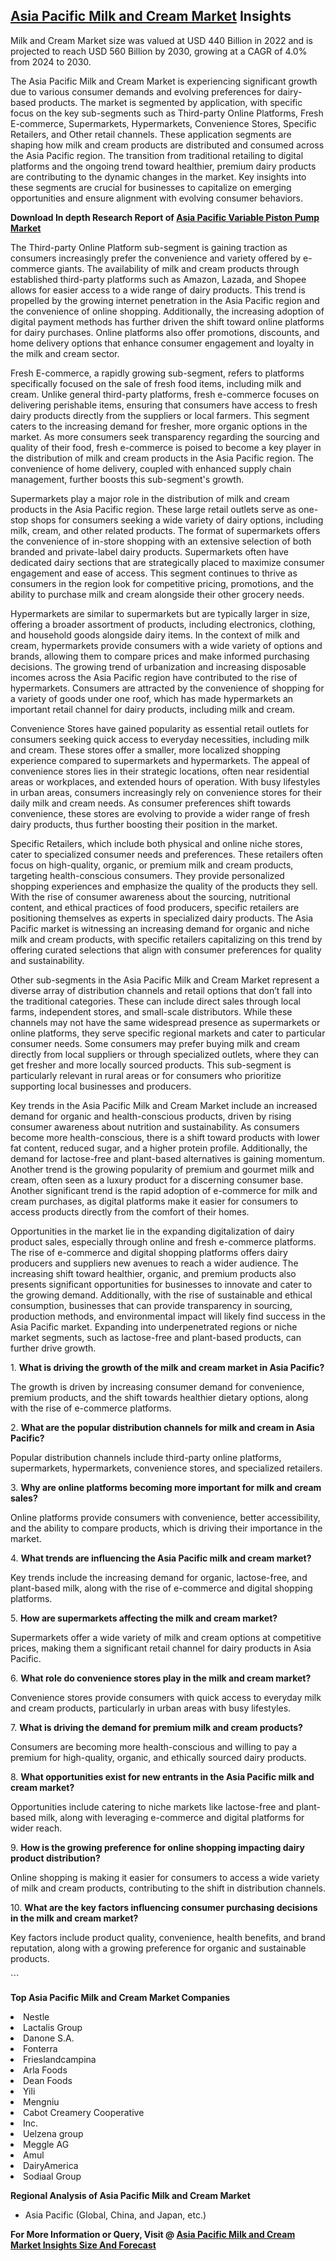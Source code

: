 <h2><a href="https://www.verifiedmarketreports.com/download-sample/?rid=419806&amp;utm_source=Github-Feb&amp;utm_medium=219" target="_blank">Asia Pacific Milk and Cream Market</a> Insights</h2><p>Milk and Cream Market size was valued at USD 440 Billion in 2022 and is projected to reach USD 560 Billion by 2030, growing at a CAGR of 4.0% from 2024 to 2030.</p><p><p>The Asia Pacific Milk and Cream Market is experiencing significant growth due to various consumer demands and evolving preferences for dairy-based products. The market is segmented by application, with specific focus on the key sub-segments such as Third-party Online Platforms, Fresh E-commerce, Supermarkets, Hypermarkets, Convenience Stores, Specific Retailers, and Other retail channels. These application segments are shaping how milk and cream products are distributed and consumed across the Asia Pacific region. The transition from traditional retailing to digital platforms and the ongoing trend toward healthier, premium dairy products are contributing to the dynamic changes in the market. Key insights into these segments are crucial for businesses to capitalize on emerging opportunities and ensure alignment with evolving consumer behaviors. <p><strong>Download In depth Research Report of <a href="https://www.verifiedmarketreports.com/download-sample/?rid=236118&amp;utm_source=Pulse-Dec&amp;utm_medium=219" target="_blank">Asia Pacific Variable Piston Pump Market</a></strong></p></p> <p>The Third-party Online Platform sub-segment is gaining traction as consumers increasingly prefer the convenience and variety offered by e-commerce giants. The availability of milk and cream products through established third-party platforms such as Amazon, Lazada, and Shopee allows for easier access to a wide range of dairy products. This trend is propelled by the growing internet penetration in the Asia Pacific region and the convenience of online shopping. Additionally, the increasing adoption of digital payment methods has further driven the shift toward online platforms for dairy purchases. Online platforms also offer promotions, discounts, and home delivery options that enhance consumer engagement and loyalty in the milk and cream sector.</p> <p>Fresh E-commerce, a rapidly growing sub-segment, refers to platforms specifically focused on the sale of fresh food items, including milk and cream. Unlike general third-party platforms, fresh e-commerce focuses on delivering perishable items, ensuring that consumers have access to fresh dairy products directly from the suppliers or local farmers. This segment caters to the increasing demand for fresher, more organic options in the market. As more consumers seek transparency regarding the sourcing and quality of their food, fresh e-commerce is poised to become a key player in the distribution of milk and cream products in the Asia Pacific region. The convenience of home delivery, coupled with enhanced supply chain management, further boosts this sub-segment's growth.</p> <p>Supermarkets play a major role in the distribution of milk and cream products in the Asia Pacific region. These large retail outlets serve as one-stop shops for consumers seeking a wide variety of dairy options, including milk, cream, and other related products. The format of supermarkets offers the convenience of in-store shopping with an extensive selection of both branded and private-label dairy products. Supermarkets often have dedicated dairy sections that are strategically placed to maximize consumer engagement and ease of access. This segment continues to thrive as consumers in the region look for competitive pricing, promotions, and the ability to purchase milk and cream alongside their other grocery needs.</p> <p>Hypermarkets are similar to supermarkets but are typically larger in size, offering a broader assortment of products, including electronics, clothing, and household goods alongside dairy items. In the context of milk and cream, hypermarkets provide consumers with a wide variety of options and brands, allowing them to compare prices and make informed purchasing decisions. The growing trend of urbanization and increasing disposable incomes across the Asia Pacific region have contributed to the rise of hypermarkets. Consumers are attracted by the convenience of shopping for a variety of goods under one roof, which has made hypermarkets an important retail channel for dairy products, including milk and cream.</p> <p>Convenience Stores have gained popularity as essential retail outlets for consumers seeking quick access to everyday necessities, including milk and cream. These stores offer a smaller, more localized shopping experience compared to supermarkets and hypermarkets. The appeal of convenience stores lies in their strategic locations, often near residential areas or workplaces, and extended hours of operation. With busy lifestyles in urban areas, consumers increasingly rely on convenience stores for their daily milk and cream needs. As consumer preferences shift towards convenience, these stores are evolving to provide a wider range of fresh dairy products, thus further boosting their position in the market.</p> <p>Specific Retailers, which include both physical and online niche stores, cater to specialized consumer needs and preferences. These retailers often focus on high-quality, organic, or premium milk and cream products, targeting health-conscious consumers. They provide personalized shopping experiences and emphasize the quality of the products they sell. With the rise of consumer awareness about the sourcing, nutritional content, and ethical practices of food producers, specific retailers are positioning themselves as experts in specialized dairy products. The Asia Pacific market is witnessing an increasing demand for organic and niche milk and cream products, with specific retailers capitalizing on this trend by offering curated selections that align with consumer preferences for quality and sustainability.</p> <p>Other sub-segments in the Asia Pacific Milk and Cream Market represent a diverse array of distribution channels and retail options that don’t fall into the traditional categories. These can include direct sales through local farms, independent stores, and small-scale distributors. While these channels may not have the same widespread presence as supermarkets or online platforms, they serve specific regional markets and cater to particular consumer needs. Some consumers may prefer buying milk and cream directly from local suppliers or through specialized outlets, where they can get fresher and more locally sourced products. This sub-segment is particularly relevant in rural areas or for consumers who prioritize supporting local businesses and producers.</p> <p>Key trends in the Asia Pacific Milk and Cream Market include an increased demand for organic and health-conscious products, driven by rising consumer awareness about nutrition and sustainability. As consumers become more health-conscious, there is a shift toward products with lower fat content, reduced sugar, and a higher protein profile. Additionally, the demand for lactose-free and plant-based alternatives is gaining momentum. Another trend is the growing popularity of premium and gourmet milk and cream, often seen as a luxury product for a discerning consumer base. Another significant trend is the rapid adoption of e-commerce for milk and cream purchases, as digital platforms make it easier for consumers to access products directly from the comfort of their homes.</p> <p>Opportunities in the market lie in the expanding digitalization of dairy product sales, especially through online and fresh e-commerce platforms. The rise of e-commerce and digital shopping platforms offers dairy producers and suppliers new avenues to reach a wider audience. The increasing shift toward healthier, organic, and premium products also presents significant opportunities for businesses to innovate and cater to the growing demand. Additionally, with the rise of sustainable and ethical consumption, businesses that can provide transparency in sourcing, production methods, and environmental impact will likely find success in the Asia Pacific market. Expanding into underpenetrated regions or niche market segments, such as lactose-free and plant-based products, can further drive growth.</p> <p>1. <b>What is driving the growth of the milk and cream market in Asia Pacific?</b> <p>The growth is driven by increasing consumer demand for convenience, premium products, and the shift towards healthier dietary options, along with the rise of e-commerce platforms.</p> <p>2. <b>What are the popular distribution channels for milk and cream in Asia Pacific?</b> <p>Popular distribution channels include third-party online platforms, supermarkets, hypermarkets, convenience stores, and specialized retailers.</p> <p>3. <b>Why are online platforms becoming more important for milk and cream sales?</b> <p>Online platforms provide consumers with convenience, better accessibility, and the ability to compare products, which is driving their importance in the market.</p> <p>4. <b>What trends are influencing the Asia Pacific milk and cream market?</b> <p>Key trends include the increasing demand for organic, lactose-free, and plant-based milk, along with the rise of e-commerce and digital shopping platforms.</p> <p>5. <b>How are supermarkets affecting the milk and cream market?</b> <p>Supermarkets offer a wide variety of milk and cream options at competitive prices, making them a significant retail channel for dairy products in Asia Pacific.</p> <p>6. <b>What role do convenience stores play in the milk and cream market?</b> <p>Convenience stores provide consumers with quick access to everyday milk and cream products, particularly in urban areas with busy lifestyles.</p> <p>7. <b>What is driving the demand for premium milk and cream products?</b> <p>Consumers are becoming more health-conscious and willing to pay a premium for high-quality, organic, and ethically sourced dairy products.</p> <p>8. <b>What opportunities exist for new entrants in the Asia Pacific milk and cream market?</b> <p>Opportunities include catering to niche markets like lactose-free and plant-based milk, along with leveraging e-commerce and digital platforms for wider reach.</p> <p>9. <b>How is the growing preference for online shopping impacting dairy product distribution?</b> <p>Online shopping is making it easier for consumers to access a wide variety of milk and cream products, contributing to the shift in distribution channels.</p> <p>10. <b>What are the key factors influencing consumer purchasing decisions in the milk and cream market?</b> <p>Key factors include product quality, convenience, health benefits, and brand reputation, along with a growing preference for organic and sustainable products.</p> ```</p><p><strong>Top Asia Pacific Milk and Cream Market Companies</strong></p><div data-test-id=""><p><li>Nestle</li><li> Lactalis Group</li><li> Danone S.A.</li><li> Fonterra</li><li> Frieslandcampina</li><li> Arla Foods</li><li> Dean Foods</li><li> Yili</li><li> Mengniu</li><li> Cabot Creamery Cooperative</li><li> Inc.</li><li> Uelzena group</li><li> Meggle AG</li><li> Amul</li><li> DairyAmerica</li><li> Sodiaal Group</li></p><div><strong>Regional Analysis of&nbsp;Asia Pacific Milk and Cream Market</strong></div><ul><li dir="ltr"><p dir="ltr">Asia Pacific (Global, China, and Japan, etc.)</p></li></ul><p><strong>For More Information or Query, Visit @&nbsp;</strong><strong><a href="https://www.verifiedmarketreports.com/product/milk-and-cream-market/?utm_source=Github-Feb&amp;utm_medium=219" target="_blank">Asia Pacific Milk and Cream Market Insights Size And Forecast</a></strong></p></div><h2>&nbsp;</h2><div data-test-id="">&nbsp;</div>
